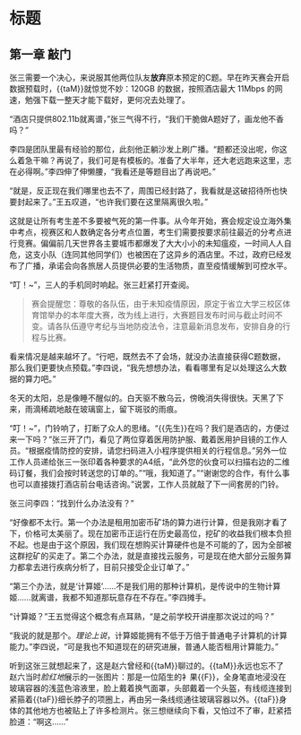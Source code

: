 # 标题

## 第一章 敲门

张三需要一个决心，来说服其他两位队友**放弃**原本预定的C题。早在昨天赛会开启数据预载时，{{taM}}就惊觉不妙：120GB 的数据，按照酒店最大 11Mbps 的网速，勉强下载一整天才能下载好，更何况去处理了。

“酒店只提供802.11b就离谱，”张三气得不行，“我们干脆做A题好了，画龙他不香吗？”

李四是团队里最有经验的那位，此刻他正躺沙发上刷广播。“题都还没出呢，你这么着急干嘛？再说了，我们可是有模板的。准备了大半年，还大老远跑来这里，志在必得啊。”李四伸了伸懒腰，“我看还是等题目出了再说吧。”

“就是，反正现在我们哪里也去不了，周围已经封路了，我看就是这破招待所也快要封起来了。”王五叹道，“也许我们要在这里隔离很久啦。”

这就是让所有考生差不多要被气死的第一件事。从今年开始，赛会规定设立海外集中考点，视赛区和人数确定各分考点位置，考生们需要按要求前往最近的分考点进行竞赛。偏偏前几天世界各主要城市都爆发了大大小小的未知瘟疫，一时间人人自危，这支小队（连同其他同学们）也被困在了这异乡的酒店里。不过，政府已经发布了广播，承诺会向各旅居人员提供必要的生活物质，直至疫情缓解到可控水平。

“叮！~”，三人的手机同时响起。张三赶紧打开查阅。

> 赛会提醒您：尊敬的各队伍，由于未知疫情原因，原定于省立大学三校区体育馆举办的本年度大赛，改为线上进行，大赛题目发布时间与截止时间不变。请各队伍遵守考纪与当地防疫法令，注意最新消息发布，安排自身的行程与比赛。

看来情况是越来越坏了。“行吧，既然去不了会场，就没办法直接获得C题数据，那么我们更要快点预载。”李四说，“我先想想办法，看看哪里有足以处理这么大数据的算力吧。”

冬天的太阳，总是像睡不醒似的。白天驱不散乌云，傍晚消失得很快。天黑了下来，雨滴稀疏地敲在玻璃窗上，留下斑驳的雨痕。

“叮！~”，门铃响了，打断了众人的思绪。“{{先生}}在吗？我们是酒店的，方便过来一下吗？”张三开了门，看见了两位穿着医用防护服、戴着医用护目镜的工作人员。“根据疫情防控的安排，请您扫码进入小程序提供相关的行程信息。”另外一位工作人员递给张三一张印着各种要求的A4纸，“此外您的伙食可以扫描右边的二维码订餐，我们会按时转送您的订单的。”“哦，我知道了。”“谢谢您的合作，有什么事也可以直接拨打酒店前台电话咨询。”说罢，工作人员就敲了下一间套房的门铃。

张三问李四：“找到什么办法没有？”

“好像都不太行。第一个办法是租用加密币矿场的算力进行计算，但是我刚才看了下，价格可太美丽了。现在加密币正运行在历史最高位，挖矿的收益我们根本负担不起。也是由于这个原因，我们现在想购买计算硬件也是不可能的了，因为全部被这群挖矿的买走了。第二个办法，就是直接找云服务，可是现在绝大部分云服务算力都拿去进行疾病分析了，目前只接受企业订单了。”

“第三个办法，就是‘计算姬’……不是我们用的那种计算机，是传说中的生物计算姬……就离谱，我都不知道那玩意存在不存在。”李四摊手。

“计算姬？”王五觉得这个概念有点耳熟，“是之前学校开讲座那次说过的吗？”

“我说的就是那个。*理论上说*，计算姬能拥有不低于万倍于普通电子计算机的计算能力。”李四说，“可是我也不知道现在的研究进展，普通人能否租用计算能力。”

听到这张三就想起来了，这是赵六曾经和{{taM}}聊过的。{{taM}}永远也忘不了赵六当时*脸红地*展示的一张图片：那是一位陌生的衤果{{F}}，全身笔直地浸没在玻璃容器的浅蓝色溶液里，脸上戴着换气面罩，头部戴着一个头盔，有线缆连接到紧箍着{{taF}}细长脖子的项圈上，再由另一条线缆通往玻璃容器以外。{{taF}}身体的其他地方也被贴上了许多检测片。张三想继续向下看，又怕过不了审，赶紧捂脸道：“啊这……”

